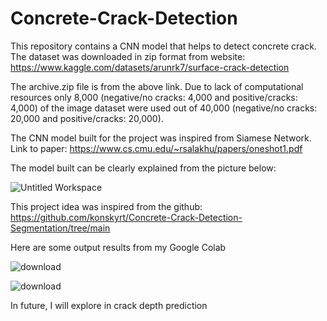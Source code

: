 # Concrete-Crack-Detection
This repository contains a CNN model that helps to detect concrete crack.
The dataset was downloaded in zip format from website: https://www.kaggle.com/datasets/arunrk7/surface-crack-detection

The archive.zip file is from the above link.
Due to lack of computational resources only 8,000 (negative/no cracks: 4,000 and positive/cracks: 4,000) of the image dataset were used out of 40,000 (negative/no cracks: 20,000 and positive/cracks: 20,000).

The CNN model built for the project was inspired from Siamese Network. Link to paper: https://www.cs.cmu.edu/~rsalakhu/papers/oneshot1.pdf

The model built can be clearly explained from the picture below:

![Untitled Workspace](https://github.com/Ishan-Banjara/Concrete-Crack-Detection/assets/173018533/96b7a434-839c-4581-8132-b62dc878fdfd)

This project idea was inspired from the github: https://github.com/konskyrt/Concrete-Crack-Detection-Segmentation/tree/main

Here are some output results from my Google Colab

![download](https://github.com/Ishan-Banjara/Concrete-Crack-Detection/assets/173018533/06a61240-c9d1-4d1e-9233-e45d2312005a)

![download](https://github.com/Ishan-Banjara/Concrete-Crack-Detection/assets/173018533/482443ed-5b64-4101-8489-92aa0ebd443f)

In future, I will explore in crack depth prediction
